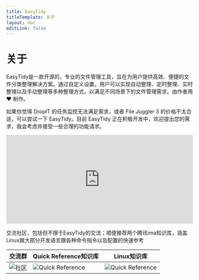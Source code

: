 ```yaml
---
title: EasyTidy
titleTemplate: 关于
layout: doc
editLink: false
---
```


# 关于

EasyTidy是一款开源的，专业的文件管理工具，旨在为用户提供高效、便捷的文件分类整理解决方案。通过自定义设置，用户可以实现自动整理、定时整理、实时整理以及手动整理等多种整理方式，以满足不同场景下的文件管理需求。由作者用 ♥ 制作。

如果你觉得 DropIT 的任务监控无法满足需求，或者 File Juggler 3 的价格不太合适，可以尝试一下 EasyTidy。目前 EasyTidy 正在积极开发中，欢迎提出您的需求，我会考虑并接受一些合理的功能请求。

<iframe src="https://sponsor.luckyits.top/" style="overflow-x:hidden;overflow-y:hidden; border:0xp none #fff; min-height:240px; width:100%;"  frameborder="0" scrolling="no"></iframe>

交流社区，包括但不限于EasyTidy的交流；顺便推荐两个腾讯ima知识库，涵盖Linux跟大部分开发语言跟各种命令指令以及配置的快速参考

| 交流群     | Quick Reference知识库   |Linux知识库 |
| :----- | :---------------------- | -----------|
| ![社区](/images/社区.jpg) | ![Quick Reference](/images/Quick-Reference二维码.png) | ![Quick Reference](/images/Linux知识库二维码.png) |
